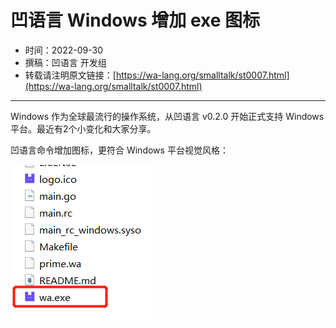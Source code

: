 # 凹语言 Windows 增加 exe 图标

- 时间：2022-09-30
- 撰稿：凹语言 开发组
- 转载请注明原文链接：[https://wa-lang.org/smalltalk/st0007.html](https://wa-lang.org/smalltalk/st0007.html)

---

Windows 作为全球最流行的操作系统，从凹语言 v0.2.0 开始正式支持 Windows 平台。最近有2个小变化和大家分享。

凹语言命令增加图标，更符合 Windows 平台视觉风格：

![](/st0007.png)
